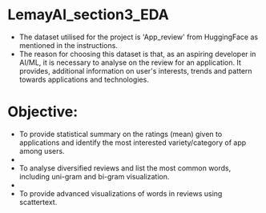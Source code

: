 # LemayAI_section3_EDA

- The dataset utilised for the project is 'App_review' from HuggingFace as mentioned in the instructions.
- The reason for choosing this dataset is that, as an aspiring developer in AI/ML, it is necessary to analyse on the review for an application. It provides, additional information on user's interests, trends and pattern towards applications and technologies.<br>
# Objective: <br>
- To provide statistical summary on the ratings (mean) given to applications and identify the most interested variety/category of app among users.
- <br>
- To analyse diversified reviews and list the most common words, including uni-gram and bi-gram visualization.
- <br>
- To provide advanced visualizations of words in reviews using scattertext.
